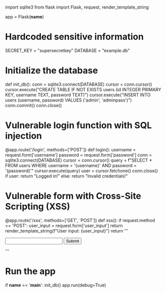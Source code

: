 import sqlite3
from flask import Flask, request, render_template_string

app = Flask(__name__)

# Hardcoded sensitive information
SECRET_KEY = "supersecretkey"
DATABASE = "example.db"

# Initialize the database
def init_db():
    conn = sqlite3.connect(DATABASE)
    cursor = conn.cursor()
    cursor.execute("CREATE TABLE IF NOT EXISTS users (id INTEGER PRIMARY KEY, username TEXT, password TEXT)")
    cursor.execute("INSERT INTO users (username, password) VALUES ('admin', 'adminpass')")
    conn.commit()
    conn.close()

# Vulnerable login function with SQL injection
@app.route('/login', methods=['POST'])
def login():
    username = request.form['username']
    password = request.form['password']
    conn = sqlite3.connect(DATABASE)
    cursor = conn.cursor()
    query = f"SELECT * FROM users WHERE username = '{username}' AND password = '{password}'"
    cursor.execute(query)
    user = cursor.fetchone()
    conn.close()
    if user:
        return "Logged in!"
    else:
        return "Invalid credentials!"

# Vulnerable form with Cross-Site Scripting (XSS)
@app.route('/xss', methods=['GET', 'POST'])
def xss():
    if request.method == 'POST':
        user_input = request.form['user_input']
        return render_template_string(f"User input: {user_input}")
    return '''
        <form method="post">
            <input type="text" name="user_input">
            <input type="submit">
        </form>
    '''

# Run the app
if __name__ == '__main__':
    init_db()
    app.run(debug=True)
